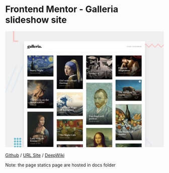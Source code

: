 # Frontend Mentor - Galleria slideshow site

![Design preview for the Galleria slideshow site coding challenge](./preview.jpg)

[Github](https://github.com/barriedirk/frontend-mentor-exercise-27-galleria-slideshow-site) / 
[URL Site](https://barriedirk.github.io/frontend-mentor-exercise-27-galleria-slideshow-site) /
[DeepWiki](https://deepwiki.com/barriedirk/frontend-mentor-exercise-27-galleria-slideshow-site)

Note: the page statics page are hosted in docs folder
